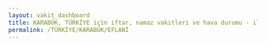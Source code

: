 ```yaml
---
layout: vakit_dashboard
title: KARABÜK, TÜRKİYE için iftar, namaz vakitleri ve hava durumu - ilçe/eyalet seç
permalink: /TÜRKİYE/KARABÜK/EFLANİ
---
```


<script type="text/javascript">
  var GLOBAL_COUNTRY = 'TÜRKİYE';
  var GLOBAL_CITY = 'KARABÜK';
  var GLOBAL_STATE = 'EFLANİ';
  var lat = 72;
  var lon = 21;
</script>
